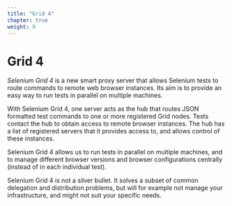 ```yaml
---
title: "Grid 4"
chapter: true
weight: 9
---
```


# Grid 4

_Selenium Grid 4_ is a new smart proxy server
that allows Selenium tests to route commands to remote web browser instances.
Its aim is to provide an easy way to run tests in parallel on multiple machines.

With Selenium Grid 4,
one server acts as the hub that routes JSON formatted test commands
to one or more registered Grid nodes.
Tests contact the hub to obtain access to remote browser instances.
The hub has a list of registered servers that it provides access to,
and allows control of these instances.

Selenium Grid 4 allows us to run tests in parallel on multiple machines,
and to manage different browser versions and browser configurations centrally
(instead of in each individual test).

Selenium Grid 4 is not a silver bullet.
It solves a subset of common delegation and distribution problems,
but will for example not manage your infrastructure,
and might not suit your specific needs.
